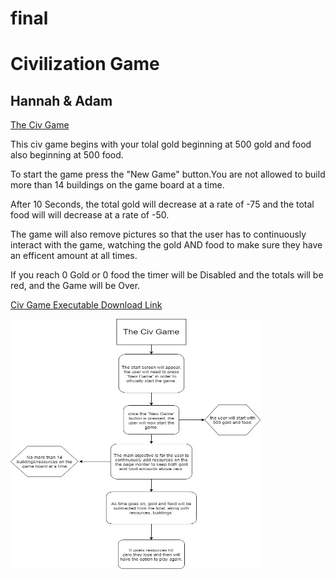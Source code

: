 # final
<html>
  <body>
    <h1>Civilization Game</h1>
      <h2>Hannah & Adam</h2>

<a href="https://youtu.be/Ef6nPwwIR8I"> The Civ Game </a>

<p>This civ game begins with your tolal gold beginning at 500 gold and food also beginning at 500 food.</p> 
<p>To start the game press the "New Game" button.</p?
<p>You are not allowed to build more than 14 buildings on the game board at a time. </p>
<p>After 10 Seconds, the total gold will decrease at a rate of -75 and the total food will will decrease at a rate of -50.</p>
<p>The game will also remove pictures so that the user has to continuously interact with the game, watching the gold AND food to make sure they have an efficent amount at all times.</p> 
<p>If you reach 0 Gold or 0 food the timer will be Disabled  and the totals will be red, and the Game will be Over. </p>

<a href="https://github.com/HannahAndAdam-cSharpFinal/final/releases"> Civ Game Executable Download Link </a>

<img src="Civ_Game.jpg" height = "400" width ="400">

  </body>
</html>
